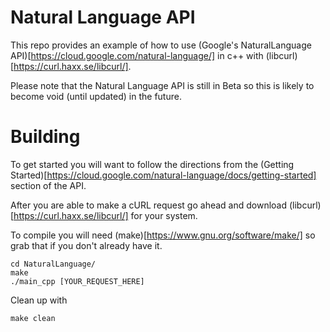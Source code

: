# Natural Language API

This repo provides an example of how to use (Google's NaturalLanguage 
API)[https://cloud.google.com/natural-language/] in c++ with 
(libcurl)[https://curl.haxx.se/libcurl/].

Please note that the  Natural Language API is still in Beta so this is likely to become void 
(until updated) in the future.

# Building
To get started you will want to follow the directions from the (Getting 
Started)[https://cloud.google.com/natural-language/docs/getting-started] section of the API.

After you are able to make a cURL request go ahead and download 
(libcurl)[https://curl.haxx.se/libcurl/] for your system.

To compile you will need (make)[https://www.gnu.org/software/make/] so grab that if you don't 
already have it. 

```
cd NaturalLanguage/
make
./main_cpp [YOUR_REQUEST_HERE]
```

Clean up with
```
make clean
```
